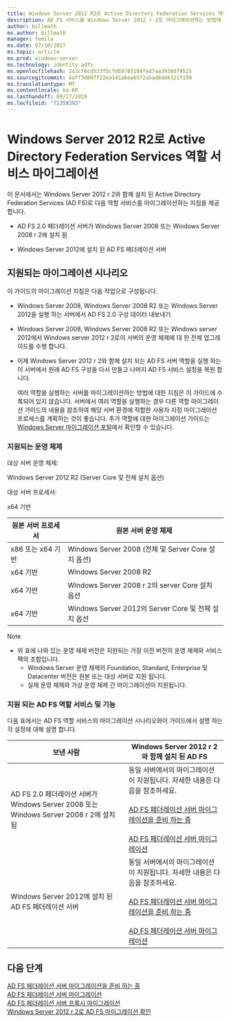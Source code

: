 ```yaml
---
title: Windows Server 2012 R2로 Active Directory Federation Services 역할 서비스 마이그레이션
description: AD FS 서비스를 Windows Server 2012 r 2로 마이그레이션하는 방법에 대 한 지침을 제공 합니다.
author: billmath
ms.author: billmath
manager: femila
ms.date: 07/10/2017
ms.topic: article
ms.prod: windows-server
ms.technology: identity-adfs
ms.openlocfilehash: 2a3cf6cd523f5cfd69785104fed7aa3938d79525
ms.sourcegitcommit: 6aff3d88ff22ea141a6ea6572a5ad8dd6321f199
ms.translationtype: MT
ms.contentlocale: ko-KR
ms.lasthandoff: 09/27/2019
ms.locfileid: "71359392"
---
```

# <a name="migrate-active-directory-federation-services-role-services-to-windows-server-2012-r2"></a>Windows Server 2012 R2로 Active Directory Federation Services 역할 서비스 마이그레이션
 이 문서에서는 Windows Server 2012 r 2와 함께 설치 된 Active Directory Federation Services (AD FS)로 다음 역할 서비스를 마이그레이션하는 지침을 제공 합니다.  
  
-   AD FS 2.0 페더레이션 서버가 Windows Server 2008 또는 Windows Server 2008 r 2에 설치 됨  
  
-   Windows Server 2012에 설치 된 AD FS 페더레이션 서버  
  
## <a name="supported-migration-scenarios"></a>지원되는 마이그레이션 시나리오  
 이 가이드의 마이그레이션 지침은 다음 작업으로 구성됩니다.  
  
- Windows Server 2008, Windows Server 2008 R2 또는 Windows Server 2012을 실행 하는 서버에서 AD FS 2.0 구성 데이터 내보내기  
  
- Windows Server 2008, Windows Server 2008 R2 또는 Windows server 2012에서 Windows server 2012 r 2로이 서버의 운영 체제에 대 한 전체 업그레이드를 수행 합니다. 
  
- 이제 Windows Server 2012 r 2와 함께 설치 되는 AD FS 서버 역할을 실행 하는이 서버에서 원래 AD FS 구성을 다시 만들고 나머지 AD FS 서비스 설정을 복원 합니다.  
  
  여러 역할을 실행하는 서버를 마이그레이션하는 방법에 대한 지침은 이 가이드에 수록되어 있지 않습니다. 서버에서 여러 역할을 실행하는 경우 다른 역할 마이그레이션 가이드의 내용을 참조하여 해당 서버 환경에 적합한 사용자 지정 마이그레이션 프로세스를 계획하는 것이 좋습니다. 추가 역할에 대한 마이그레이션 가이드는 [Windows Server 마이그레이션 포털](https://go.microsoft.com/fwlink/?LinkId=247608)에서 확인할 수 있습니다.  
  
### <a name="supported-operating-systems"></a>지원되는 운영 체제  
 대상 서버 운영 체제:  
  
 Windows Server 2012 R2 (Server Core 및 전체 설치 옵션)  
  
 대상 서버 프로세서:  
  
 x64 기반  
  
|원본 서버 프로세서|원본 서버 운영 체제|  
|-----------------------------|------------------------------------|  
|x86 또는 x64 기반| Windows Server 2008 (전체 및 Server Core 설치 옵션)|  
|x64 기반|Windows Server 2008 R2|  
|x64 기반|Windows Server 2008 r 2의 server Core 설치 옵션|  
|x64 기반|Windows Server 2012의 Server Core 및 전체 설치 옵션|  
  
> [!NOTE]
> - 위 표에 나와 있는 운영 체제 버전은 지원되는 가장 이전 버전의 운영 체제와 서비스 팩의 조합입니다.  
>   -   Windows Server 운영 체제의 Foundation, Standard, Enterprise 및 Datacenter 버전은 원본 또는 대상 서버로 지원 됩니다.  
>   -   실제 운영 체제와 가상 운영 체제 간 마이그레이션이 지원됩니다.  
  
### <a name="supported-ad-fs-role-services-and-features"></a>지원 되는 AD FS 역할 서비스 및 기능  
 다음 표에서는 AD FS 역할 서비스의 마이그레이션 시나리오와이 가이드에서 설명 하는 각 설정에 대해 설명 합니다.  
  
|보낸 사람|Windows Server 2012 r 2와 함께 설치 된 AD FS|  
|----------|----------------------------------------------------------------------------------------------|  
|AD FS 2.0 페더레이션 서버가 Windows Server 2008 또는 Windows Server 2008 r 2에 설치 됨|동일 서버에서의 마이그레이션이 지원됩니다. 자세한 내용은 다음을 참조하세요.<br /><br /> [AD FS 페더레이션 서버 마이그레이션을 준비 하는 중](prepare-migrate-ad-fs-server-r2.md)<br /><br /> [AD FS 페더레이션 서버 마이그레이션](migrate-ad-fs-fed-server-r2.md)|  
|Windows Server 2012에 설치 된 AD FS 페더레이션 서버|동일 서버에서의 마이그레이션이 지원됩니다.  자세한 내용은 다음을 참조하세요.<br /><br /> [AD FS 페더레이션 서버 마이그레이션을 준비 하는 중](prepare-migrate-ad-fs-server-r2.md)<br /><br /> [AD FS 페더레이션 서버 마이그레이션](migrate-ad-fs-fed-server-r2.md)|  
  
## <a name="next-steps"></a>다음 단계
 [AD FS 페더레이션 서버 마이그레이션을 준비 하는 중](prepare-migrate-ad-fs-server-r2.md)   
 [AD FS 페더레이션 서버 마이그레이션](migrate-ad-fs-fed-server-r2.md)   
 [AD FS 페더레이션 서버 프록시 마이그레이션](migrate-fed-server-proxy-r2.md)   
 [Windows Server 2012 r 2로 AD FS 마이그레이션 확인](verify-ad-fs-migration.md)